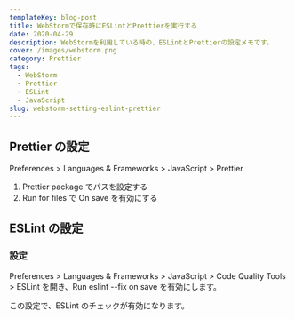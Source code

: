 ```yaml
---
templateKey: blog-post
title: WebStormで保存時にESLintとPrettierを実行する
date: 2020-04-29
description: WebStormを利用している時の、ESLintとPrettierの設定メモです。
cover: /images/webstorm.png
category: Prettier
tags:
  - WebStorm
  - Prettier
  - ESLint
  - JavaScript
slug: webstorm-setting-eslint-prettier
---
```


## Prettier の設定

Preferences > Languages & Frameworks > JavaScript > Prettier

1. Prettier package でパスを設定する
2. Run for files で On save を有効にする

## ESLint の設定

### 設定

Preferences > Languages & Frameworks > JavaScript > Code Quality Tools > ESLint を開き、Run eslint --fix on save を有効にします。

この設定で、ESLint のチェックが有効になります。
